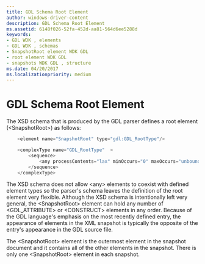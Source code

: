 ```yaml
---
title: GDL Schema Root Element
author: windows-driver-content
description: GDL Schema Root Element
ms.assetid: 6148f026-52fa-452d-aa81-564d6ee5288d
keywords:
- GDL WDK , elements
- GDL WDK , schemas
- SnapshotRoot element WDK GDL
- root element WDK GDL
- snapshots WDK GDL , structure
ms.date: 04/20/2017
ms.localizationpriority: medium
---
```


# GDL Schema Root Element


The XSD schema that is produced by the GDL parser defines a root element (&lt;SnapshotRoot&gt;) as follows:

```cpp
    <element name="SnapshotRoot" type="gdl:GDL_RootType"/>

    <complexType name="GDL_RootType"  >
        <sequence>
            <any processContents="lax" minOccurs="0" maxOccurs="unbounded"/>
        </sequence>
    </complexType>
```

The XSD schema does not allow &lt;any&gt; elements to coexist with defined element types so the parser's schema leaves the definition of the root element very flexible. Although the XSD schema is intentionally left very general, the &lt;SnapshotRoot&gt; element can hold any number of &lt;GDL\_ATTRIBUTE&gt; or &lt;CONSTRUCT&gt; elements in any order. Because of the GDL language's emphasis on the most recently defined entry, the appearance of elements in the XML snapshot is typically the opposite of the entry's appearance in the GDL source file.

The &lt;SnapshotRoot&gt; element is the outermost element in the snapshot document and it contains all of the other elements in the snapshot. There is only one &lt;SnapshotRoot&gt; element in each snapshot.

 

 




